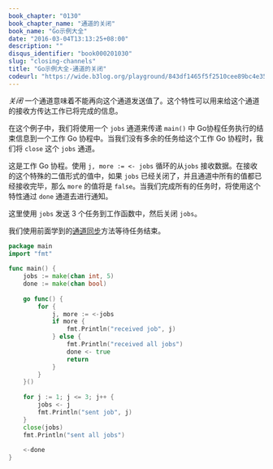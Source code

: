 ```yaml
---
book_chapter: "0130"
book_chapter_name: "通道的关闭"
book_name: "Go示例大全"
date: "2016-03-04T13:13:25+08:00"
description: ""
disqus_identifier: "book000201030"
slug: "closing-channels"
title: "Go示例大全-通道的关闭"
codeurl: "https://wide.b3log.org/playground/843df1465f5f2510cee89bc4e3579c32.go"
---
```

 
_关闭_ 一个通道意味着不能再向这个通道发送值了。这个特性可以用来给这个通道的接收方传达工作已将完成的信息。





在这个例子中，我们将使用一个 `jobs` 通道来传递 `main()` 中 Go协程任务执行的结束信息到一个工作 Go 协程中。当我们没有多余的任务给这个工作 Go 协程时，我们将 `close` 这个 `jobs` 通道。

这是工作 Go 协程。使用 `j, more := <- jobs` 循环的从`jobs` 接收数据。在接收的这个特殊的二值形式的值中，如果 `jobs` 已经关闭了，并且通道中所有的值都已经接收完毕，那么 `more` 的值将是 `false`。当我们完成所有的任务时，将使用这个特性通过 `done` 通道去进行通知。

这里使用 `jobs` 发送 3 个任务到工作函数中，然后关闭 `jobs`。

我们使用前面学到的[通道同步](../channel-synchronization/)方法等待任务结束。
 

```go
package main  
import "fmt"  
 
func main() {
    jobs := make(chan int, 5)
    done := make(chan bool)  
 
    go func() {
        for {
            j, more := <-jobs
            if more {
                fmt.Println("received job", j)
            } else {
                fmt.Println("received all jobs")
                done <- true
                return
            }
        }
    }()  
 
    for j := 1; j <= 3; j++ {
        jobs <- j
        fmt.Println("sent job", j)
    }
    close(jobs)
    fmt.Println("sent all jobs")  
 
    <-done
}  
```
